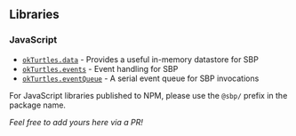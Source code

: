 ## Libraries

### JavaScript

- [`okTurtles.data`](https://github.com/okTurtles/okTurtles.data) - Provides a useful in-memory datastore for SBP
- [`okTurtles.events`](https://github.com/okTurtles/okTurtles.events) - Event handling for SBP
- [`okTurtles.eventQueue`](https://github.com/okTurtles/okTurtles.eventQueue) - A serial event queue for SBP invocations

For JavaScript libraries published to NPM, please use the `@sbp/` prefix in the package name.

_Feel free to add yours here via a PR!_
